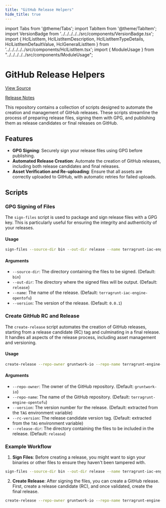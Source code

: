 ```yaml
---
title: "GitHub Release Helpers"
hide_title: true
---
```


import Tabs from '@theme/Tabs';
import TabItem from '@theme/TabItem';
import VersionBadge from '../../../../../src/components/VersionBadge.tsx';
import { HclListItem, HclListItemDescription, HclListItemTypeDetails, HclListItemDefaultValue, HclGeneralListItem } from '../../../../../src/components/HclListItem.tsx';
import { ModuleUsage } from "../../../../../src/components/ModuleUsage";

<VersionBadge repoTitle="CI Modules" version="0.58.1" lastModifiedVersion="0.58.1"/>

# GitHub Release Helpers

<a href="https://github.com/gruntwork-io/terraform-aws-ci/tree/v0.58.1/modules/github-release-helpers" className="link-button" title="View the source code for this module in GitHub.">View Source</a>

<a href="https://github.com/gruntwork-io/terraform-aws-ci/releases/tag/v0.58.1" className="link-button" title="Release notes for only versions which impacted this module.">Release Notes</a>

This repository contains a collection of scripts designed to automate the creation and management of GitHub releases.
These scripts streamline the process of preparing release files, signing them with GPG, and publishing them as release
candidates or final releases on GitHub.

## Features

*   **GPG Signing**: Securely sign your release files using GPG before publishing.
*   **Automated Release Creation**: Automate the creation of GitHub releases, including both release candidates and final releases.
*   **Asset Verification and Re-uploading**: Ensure that all assets are correctly uploaded to GitHub, with automatic retries for failed uploads.

## Scripts

### GPG Signing of Files

The `sign-files` script is used to package and sign release files with a GPG key. This is particularly useful for
ensuring the integrity and authenticity of your releases.

#### Usage

```bash
sign-files --source-dir bin --out-dir release --name terragrunt-iac-engine-opentofu --version 0.0.1
```

#### Arguments

*   `--source-dir`: The directory containing the files to be signed. (Default: `bin`)
*   `--out-dir`: The directory where the signed files will be output. (Default: `release`)
*   `--name`: The name of the release. (Default: `terragrunt-iac-engine-opentofu`)
*   `--version`: The version of the release. (Default: `0.0.1`)

### Create GitHub RC and Release

The `create-release` script automates the creation of GitHub releases, starting from a release candidate (RC) tag and
culminating in a final release. It handles all aspects of the release process, including asset management and versioning.

#### Usage

```bash
create-release --repo-owner gruntwork-io --repo-name terragrunt-engine-opentofu --version 1.0.0 --rc-version 1.0.0-rc1 --release-dir release
```

#### Arguments

*   `--repo-owner`: The owner of the GitHub repository. (Default: `gruntwork-io`)
*   `--repo-name`: The name of the GitHub repository. (Default: `terragrunt-engine-opentofu`)
*   `--version`: The version number for the release. (Default: extracted from the `TAG` environment variable)
*   `--rc-version`: The release candidate version tag. (Default: extracted from the `TAG` environment variable)
*   `--release-dir`: The directory containing the files to be included in the release. (Default: `release`)

### Example Workflow

1.  **Sign Files**: Before creating a release, you might want to sign your binaries or other files to ensure they haven't been tampered with.

```bash
sign-files --source-dir bin --out-dir release --name terragrunt-iac-engine-opentofu --version 0.0.1
```

2.  **Create Release**: After signing the files, you can create a GitHub release. First, create a release candidate (RC), and once validated, create the final release.

```bash
create-release --repo-owner gruntwork-io --repo-name terragrunt-engine-opentofu --rc-version 1.0.0-rc1 --version 1.0.0 --release-dir release
```


<!-- ##DOCS-SOURCER-START
{
  "originalSources": [
    "https://github.com/gruntwork-io/terraform-aws-ci/tree/v0.58.1/modules/github-release-helpers/readme.md",
    "https://github.com/gruntwork-io/terraform-aws-ci/tree/v0.58.1/modules/github-release-helpers/variables.tf",
    "https://github.com/gruntwork-io/terraform-aws-ci/tree/v0.58.1/modules/github-release-helpers/outputs.tf"
  ],
  "sourcePlugin": "module-catalog-api",
  "hash": "6c7a06b460aaafc15e6062d26031a75c"
}
##DOCS-SOURCER-END -->
